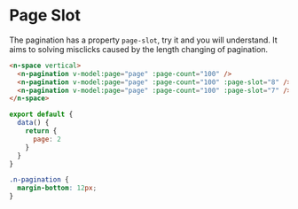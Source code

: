 # Page Slot

The pagination has a property `page-slot`, try it and you will understand. It aims to solving misclicks caused by the length changing of pagination.

```html
<n-space vertical>
  <n-pagination v-model:page="page" :page-count="100" />
  <n-pagination v-model:page="page" :page-count="100" :page-slot="8" />
  <n-pagination v-model:page="page" :page-count="100" :page-slot="7" />
</n-space>
```

```js
export default {
  data() {
    return {
      page: 2
    }
  }
}
```

```css
.n-pagination {
  margin-bottom: 12px;
}
```

